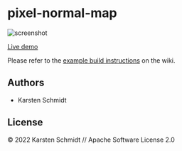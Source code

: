 # pixel-normal-map

![screenshot](https://raw.githubusercontent.com/thi-ng/umbrella/develop/assets/examples/pixel-normal-map.png)

[Live demo](http://demo.thi.ng/umbrella/pixel-normal-map/)

Please refer to the [example build instructions](https://github.com/thi-ng/umbrella/wiki/Example-build-instructions) on the wiki.

## Authors

- Karsten Schmidt

## License

&copy; 2022 Karsten Schmidt // Apache Software License 2.0
